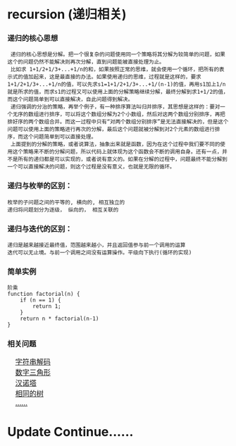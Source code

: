 # recursion (递归相关)

###  递归的核心思想
     递归的核心思想是分解。把一个很复杂的问题使用同一个策略将其分解为较简单的问题，如果这个的问题仍然不能解决则再次分解，直到问题能被直接处理为止。
     比如求 1+1/2+1/3+...+1/n的和，如果按照正常的思维，就会使用一个循环，把所有的表示式的值加起来，这是最直接的办法。如果使用递归的思维，过程就是这样的，要求1+1/2+1/3+...+1/n的值，可以先求s1=1+1/2+1/3+...+1/(n-1)的值，再用s1加上1/n就是所求的值，而求s1的过程又可以使用上面的分解策略继续分解，最终分解到求1+1/2的值，而这个问题简单到可以直接解决，自此问题得到解决。
     递归强调的分治的策略，再举个例子，有一种排序算法叫归并排序，其思想是这样的：要对一个无序的数组进行排序，可以将这个数组分解为2个小数组，然后对这两个数组分别排序，再把排好序的两个数组合并。而这一过程中只有“对两个数组分别排序”是无法直接解决的，但是这个问题可以使用上面的策略进行再次的分解，最后这个问题就被分解到对2个元素的数组进行排序，而这个问题简单到可以直接处理。
     上面提到的分解的策略，或者说算法，抽象出来就是函数，因为在这个过程中我们要不同的使用这个策略来不断的分解问题，所以代码上就体现为这个函数会不断的调用自身。还有一点，并不是所有的递归都是可以实现的，或者说有意义的。如果在分解的过程中，问题最终不能分解到一个可以直接解决的问题，则这个过程是没有意义，也就是无限的循环。

### 递归与枚举的区别：
	枚举的子问题之间的平等的, 横向的, 相互独立的
	递归将问题划分为逐级， 纵向的， 相互关联的

### 递归与迭代的区别：
	递归是越来越接近最终值，范围越来越小，并且返回值参与前一个调用的运算
	迭代可以无止境。与前一个调用之间没有运算操作。平级向下执行(循环的实现)

### 简单实例
	阶乘
	function factorial(n) {
		if (n == 1) {
			return 1;
		}
		return n * factorial(n-1)
	}

###  相关问题
<font size = 3>&nbsp;&nbsp;&nbsp;&nbsp;[字符串解码](https://github.com/zexiangzhang/algorithmAndDataStructure/tree/master/algorithm/recursion/decode_string.py)<br/></font>
<font size = 3>&nbsp;&nbsp;&nbsp;&nbsp;[数字三角形](https://github.com/zexiangzhang/algorithmAndDataStructure/tree/master/algorithm/recursion/digital_triangle.py)<br/></font>
<font size = 3>&nbsp;&nbsp;&nbsp;&nbsp;[汉诺塔](https://github.com/zexiangzhang/algorithmAndDataStructure/tree/master/algorithm/recursion/hanoi.py)<br/></font>
<font size = 3>&nbsp;&nbsp;&nbsp;&nbsp;[相同的树](https://github.com/zexiangzhang/algorithmAndDataStructure/tree/master/algorithm/recursion/same_tree.py)<br/></font>
<font size = 3>&nbsp;&nbsp;&nbsp;&nbsp;[......](https://github.com/zexiangzhang/algorithmAndDataStructure/tree/master/algorithm/recursion/)<br/></font>

# Update Continue......
